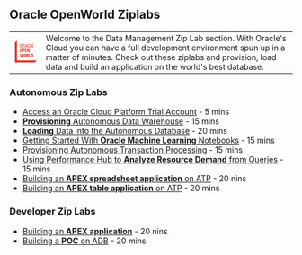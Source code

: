 ## Oracle OpenWorld Ziplabs ##

|  | |
| ------------- | ------------- |
| <img src="../../common-template/img/oow.png" width=200>   |Welcome to the Data Management Zip Lab section.  With Oracle's Cloud you can have a full development environment spun up in a matter of minutes.  Check out these ziplabs and provision, load data and build an application on the world's best database.|

### Autonomous Zip Labs

* [Access an Oracle Cloud Platform Trial Account](2019/new-account) - 5 mins
* [**Provisioning** Autonomous Data Warehouse](2019/adw-provisioning) - 15 mins
* [**Loading** Data into the Autonomous Database](2019/adw-loading) - 20 mins
* [Getting Started With **Oracle Machine Learning** Notebooks](2019/adw-machine-learning) - 15 mins
* [Provisioning Autonomous Transaction Processing](2019/atp-provisioning) - 15 mins
* [Using Performance Hub to **Analyze Resource Demand** from Queries](2019/atp-performance-hub) - 15 mins
* [Building an **APEX spreadsheet application** on ATP](2019/atp-apex-spreadsheet-app) - 20 nins
* [Building an **APEX table application** on ATP](2019/atp-apex-table-app) - 20 mins

### Developer Zip Labs

* [Building an **APEX application**](/developer/ziplabs/apex_app_dev) - 20 nins
* [Building a **POC** on ADB](/developer/ziplabs/apex_poc_adb) - 20 mins





